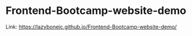 # Frontend-Bootcamp-website-demo
Link: https://lazybonejc.github.io/Frontend-Bootcamp-website-demo/
